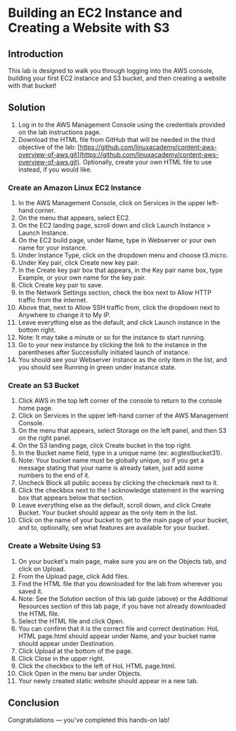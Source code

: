 # Building an EC2 Instance and Creating a Website with S3

## Introduction
This lab is designed to walk you through logging into the AWS console, building your first EC2 instance and S3 bucket, and then creating a website with that bucket!

## Solution
1. Log in to the AWS Management Console using the credentials provided on the lab instructions page.
2. Download the HTML file from GitHub that will be needed in the third objective of the lab: [https://github.com/linuxacademy/content-aws-overview-of-aws.git](https://github.com/linuxacademy/content-aws-overview-of-aws.git). Optionally, create your own HTML file to use instead, if you would like.

### Create an Amazon Linux EC2 Instance
1. In the AWS Management Console, click on Services in the upper left-hand corner.
2. On the menu that appears, select EC2.
3. On the EC2 landing page, scroll down and click Launch Instance > Launch Instance.
4. On the EC2 build page, under Name, type in Webserver or your own name for your instance.
5. Under Instance Type, click on the dropdown menu and choose t3.micro.
6. Under Key pair, click Create new key pair.
7. In the Create key pair box that appears, in the Key pair name box, type Example, or your own name for the key pair.
8. Click Create key pair to save.
9. In the Network Settings section, check the box next to Allow HTTP traffic from the internet.
10. Above that, next to Allow SSH traffic from, click the dropdown next to Anywhere to change it to My IP.
11. Leave everything else as the default, and click Launch instance in the bottom right.
12. Note: It may take a minute or so for the instance to start running.
13. Go to your new instance by clicking the link to the instance in the parentheses after Successfully initiated launch of instance.
14. You should see your Webserver instance as the only item in the list, and you should see Running in green under Instance state.

### Create an S3 Bucket
1. Click AWS in the top left corner of the console to return to the console home page.
2. Click on Services in the upper left-hand corner of the AWS Management Console.
3. On the menu that appears, select Storage on the left panel, and then S3 on the right panel.
4. On the S3 landing page, click Create bucket in the top right.
5. In the Bucket name field, type in a unique name (ex: acgtestbucket31).
6. Note: Your bucket name must be globally unique, so if you get a message stating that your name is already taken, just add some numbers to the end of it.
7. Uncheck Block all public access by clicking the checkmark next to it.
8. Click the checkbox next to the I acknowledge statement in the warning box that appears below that section.
9. Leave everything else as the default, scroll down, and click Create Bucket. Your bucket should appear as the only item in the list.
10. Click on the name of your bucket to get to the main page of your bucket, and to, optionally, see what features are available for your bucket.

### Create a Website Using S3
1. On your bucket's main page, make sure you are on the Objects tab, and click on Upload.
2. From the Upload page, click Add files.
3. Find the HTML file that you downloaded for the lab from wherever you saved it.
4. Note: See the Solution section of this lab guide (above) or the Additional Resources section of this lab page, if you have not already downloaded the HTML file.
5. Select the HTML file and click Open.
6. You can confirm that it is the correct file and correct destination: HoL HTML page.html should appear under Name, and your bucket name should appear under Destination.
7. Click Upload at the bottom of the page.
8. Click Close in the upper right.
9. Click the checkbox to the left of HoL HTML page.html.
10. Click Open in the menu bar under Objects.
11. Your newly created static website should appear in a new tab.

## Conclusion
Congratulations — you've completed this hands-on lab! 